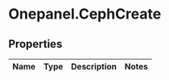 # Onepanel.CephCreate

## Properties
Name | Type | Description | Notes
------------ | ------------- | ------------- | -------------


